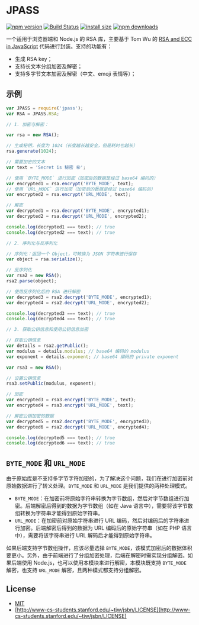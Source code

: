 # JPASS

[![npm version](https://img.shields.io/npm/v/jpass.svg)](https://www.npmjs.com/package/jpass)
[![Build Status](https://travis-ci.org/john-yuan/jpass.svg?branch=master)](https://travis-ci.org/john-yuan/jpass)
[![install size](https://packagephobia.now.sh/badge?p=jpass)](https://packagephobia.now.sh/result?p=jpass)
[![npm downloads](https://img.shields.io/npm/dm/jpass.svg)](http://npm-stat.com/charts.html?package=jpass)

一个适用于浏览器端和 Node.js 的 RSA 库，主要基于 Tom Wu 的 [RSA and ECC in JavaScript][jsbn] 代码进行封装。支持的功能有：

* 生成 RSA key；
* 支持长文本分组加密及解密；
* 支持多字节文本加密及解密（中文、emoji 表情等）；

[jsbn]: http://www-cs-students.stanford.edu/~tjw/jsbn/ "RSA and ECC in JavaScript"

## 示例

```js
var JPASS = require('jpass');
var RSA = JPASS.RSA;

// 1. 加密与解密：

var rsa = new RSA();

// 生成秘钥，长度为 1024（长度越长越安全，但是耗时也越长）
rsa.generate(1024);

// 需要加密的文本
var text = 'Secret is 秘密 ㊙️';

// 使用 `BYTE_MODE` 进行加密（加密后的数据是经过 base64 编码的）
var encrypted1 = rsa.encrypt('BYTE_MODE', text);
// 使用 `URL_MODE` 进行加密（加密后的数据是经过 base64 编码的）
var encrypted2 = rsa.encrypt('URL_MODE', text);

// 解密
var decrypted1 = rsa.decrypt('BYTE_MODE', encrypted1);
var decrypted2 = rsa.decrypt('URL_MODE', encrypted2);

console.log(decrypted1 === text); // true
console.log(decrypted2 === text); // true

// 2. 序列化与反序列化

// 序列化：返回一个 Object，可转换为 JSON 字符串进行保存
var object = rsa.serialize();

// 反序列化
var rsa2 = new RSA();
rsa2.parse(object);

// 使用反序列化后的 RSA 进行解密
var decrypted3 = rsa2.decrypt('BYTE_MODE', encrypted1);
var decrypted4 = rsa2.decrypt('URL_MODE', encrypted2);

console.log(decrypted3 === text); // true
console.log(decrypted4 === text); // true

// 3. 获取公钥信息和使用公钥信息加密

// 获取公钥信息
var details = rsa2.getPublic();
var modulus = details.modulus; // base64 编码的 modulus
var exponent = details.exponent; // base64 编码的 private exponent

var rsa3 = new RSA();

// 设置公钥信息
rsa3.setPublic(modulus, exponent);

// 加密
var encrypted3 = rsa3.encrypt('BYTE_MODE', text);
var encrypted4 = rsa3.encrypt('URL_MODE', text);

// 解密公钥加密的数据
var decrypted5 = rsa2.decrypt('BYTE_MODE', encrypted3);
var decrypted6 = rsa2.decrypt('URL_MODE', encrypted4);

console.log(decrypted5 === text); // true
console.log(decrypted6 === text); // true
```

## `BYTE_MODE` 和 `URL_MODE`

由于原始库是不支持多字节字符加密的，为了解决这个问题，我们在进行加密前对原始数据进行了转义处理。`BYTE_MODE` 和 `URL_MODE` 是我们提供的两种处理模式。

* `BYTE_MODE`：在加密前将原始字符串转换为字节数组，然后对字节数组进行加密。后端解密后得到的数据为字节数组（如在 Java 语言中），需要将该字节数组转换为字符串才能得到原始字符串。
* `URL_MODE`：在加密前对原始字符串进行 URL 编码，然后对编码后的字符串进行加密。后端解密后得到的数据为 URL 编码后的原始字符串（如在 PHP 语言中），需要将该字符串进行 URL 解码后才能得到原始字符串。

如果后端支持字节数组操作，应该尽量选择 `BYTE_MODE`，该模式加密后的数据体积要更小。另外，由于前端进行了分组加密处理，后端在解密时需实现分组解密。如果后端使用 Node.js，也可以使用本模块来进行解密，本模块既支持 `BYTE_MODE` 解密，也支持 `URL_MODE` 解密，且两种模式都支持分组解密。

## License

* [MIT](LICENSE "License")
* [http://www-cs-students.stanford.edu/~tjw/jsbn/LICENSE](http://www-cs-students.stanford.edu/~tjw/jsbn/LICENSE)
